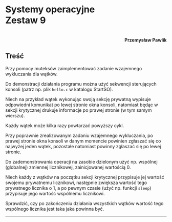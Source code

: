 # **Systemy operacyjne** <br/> **Zestaw 9**
<br>
<div style="text-align: right"><b>Przemysław Pawlik</b></div>

## **Treść**
Przy pomocy muteksów zaimplementować zadanie wzajemnego wykluczania dla wątków.

Do demonstracji działania programu można użyć sekwencji sterujących konsoli (patrz np. plik `hello.c` w katalogu StartSO).

Niech na przykład wątek wykonując swoją sekcję prywatną wypisuje odpowiedni komunikat po lewej stronie okna konsoli, natomiast będąc w sekcji krytycznej drukuje informacje po prawej stronie (w tym samym wierszu).

Każdy wątek może kilka razy powtarzać powyższy cykl.

Przy poprawnie zrealizowanym zadaniu wzajemnego wykluczania, po prawej stronie okna konsoli w danym momencie powinien zgłaszać się co najwyżej jeden wątek, pozostałe natomiast powinny zgłaszać się po lewej stronie.

Do zademonstrowania operacji na zasobie dzielonym użyć np. wspólnej (globalnej) zmiennej licznikowej, zainicjowanej wartością 0.

Niech każdy z wątków na początku sekcji krytycznej przypisuje jej wartość swojemu prywatnemu licznikowi, następnie zwiększa wartość tego prywatnego licznika o 1, a po pewnym czasie (użyć np. funkcji `sleep`) przypisuje jego wartość wspólnemu licznikowi.

Sprawdzić, czy po zakończeniu działania wszystkich wątków wartość tego wspólnego licznika jest taka jaka powinna być.

----------
<br>
